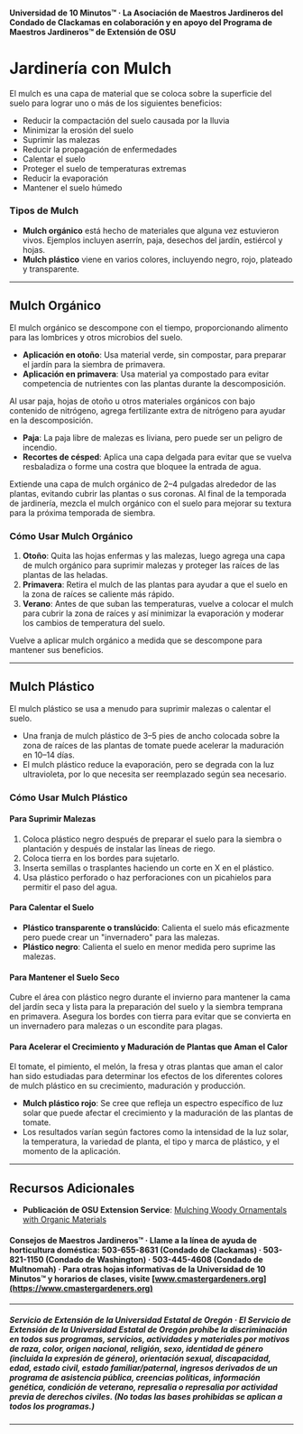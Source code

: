 #### Universidad de 10 Minutos™ · La Asociación de Maestros Jardineros del Condado de Clackamas en colaboración y en apoyo del Programa de Maestros Jardineros™ de Extensión de OSU

# Jardinería con Mulch

El mulch es una capa de material que se coloca sobre la superficie del suelo para lograr uno o más de los siguientes beneficios:

- Reducir la compactación del suelo causada por la lluvia
- Minimizar la erosión del suelo
- Suprimir las malezas
- Reducir la propagación de enfermedades
- Calentar el suelo
- Proteger el suelo de temperaturas extremas
- Reducir la evaporación
- Mantener el suelo húmedo

### Tipos de Mulch

- **Mulch orgánico** está hecho de materiales que alguna vez estuvieron vivos. Ejemplos incluyen aserrín, paja, desechos del jardín, estiércol y hojas.
- **Mulch plástico** viene en varios colores, incluyendo negro, rojo, plateado y transparente.

---

## Mulch Orgánico

El mulch orgánico se descompone con el tiempo, proporcionando alimento para las lombrices y otros microbios del suelo.

- **Aplicación en otoño**: Usa material verde, sin compostar, para preparar el jardín para la siembra de primavera.
- **Aplicación en primavera**: Usa material ya compostado para evitar competencia de nutrientes con las plantas durante la descomposición.

Al usar paja, hojas de otoño u otros materiales orgánicos con bajo contenido de nitrógeno, agrega fertilizante extra de nitrógeno para ayudar en la descomposición.

- **Paja**: La paja libre de malezas es liviana, pero puede ser un peligro de incendio.
- **Recortes de césped**: Aplica una capa delgada para evitar que se vuelva resbaladiza o forme una costra que bloquee la entrada de agua.

Extiende una capa de mulch orgánico de 2–4 pulgadas alrededor de las plantas, evitando cubrir las plantas o sus coronas. Al final de la temporada de jardinería, mezcla el mulch orgánico con el suelo para mejorar su textura para la próxima temporada de siembra.

### Cómo Usar Mulch Orgánico

1. **Otoño**: Quita las hojas enfermas y las malezas, luego agrega una capa de mulch orgánico para suprimir malezas y proteger las raíces de las plantas de las heladas.
2. **Primavera**: Retira el mulch de las plantas para ayudar a que el suelo en la zona de raíces se caliente más rápido.
3. **Verano**: Antes de que suban las temperaturas, vuelve a colocar el mulch para cubrir la zona de raíces y así minimizar la evaporación y moderar los cambios de temperatura del suelo.

Vuelve a aplicar mulch orgánico a medida que se descompone para mantener sus beneficios.

---

## Mulch Plástico

El mulch plástico se usa a menudo para suprimir malezas o calentar el suelo.

- Una franja de mulch plástico de 3–5 pies de ancho colocada sobre la zona de raíces de las plantas de tomate puede acelerar la maduración en 10–14 días.
- El mulch plástico reduce la evaporación, pero se degrada con la luz ultravioleta, por lo que necesita ser reemplazado según sea necesario.

### Cómo Usar Mulch Plástico

#### Para Suprimir Malezas

1. Coloca plástico negro después de preparar el suelo para la siembra o plantación y después de instalar las líneas de riego.
2. Coloca tierra en los bordes para sujetarlo.
3. Inserta semillas o trasplantes haciendo un corte en X en el plástico.
4. Usa plástico perforado o haz perforaciones con un picahielos para permitir el paso del agua.

#### Para Calentar el Suelo

- **Plástico transparente o translúcido**: Calienta el suelo más eficazmente pero puede crear un "invernadero" para las malezas.
- **Plástico negro**: Calienta el suelo en menor medida pero suprime las malezas.

#### Para Mantener el Suelo Seco

Cubre el área con plástico negro durante el invierno para mantener la cama del jardín seca y lista para la preparación del suelo y la siembra temprana en primavera. Asegura los bordes con tierra para evitar que se convierta en un invernadero para malezas o un escondite para plagas.

#### Para Acelerar el Crecimiento y Maduración de Plantas que Aman el Calor

El tomate, el pimiento, el melón, la fresa y otras plantas que aman el calor han sido estudiadas para determinar los efectos de los diferentes colores de mulch plástico en su crecimiento, maduración y producción.

- **Mulch plástico rojo**: Se cree que refleja un espectro específico de luz solar que puede afectar el crecimiento y la maduración de las plantas de tomate.
- Los resultados varían según factores como la intensidad de la luz solar, la temperatura, la variedad de planta, el tipo y marca de plástico, y el momento de la aplicación.

---

## Recursos Adicionales

- **Publicación de OSU Extension Service**: [Mulching Woody Ornamentals with Organic Materials](https://catalog.extension.oregonstate.edu/ec1629)

#### Consejos de Maestros Jardineros™ · Llame a la línea de ayuda de horticultura doméstica: 503-655-8631 (Condado de Clackamas) · 503-821-1150 (Condado de Washington) · 503-445-4608 (Condado de Multnomah) · Para otras hojas informativas de la Universidad de 10 Minutos™ y horarios de clases, visite [www.cmastergardeners.org](https://www.cmastergardeners.org)

---

##### Servicio de Extensión de la Universidad Estatal de Oregón · El Servicio de Extensión de la Universidad Estatal de Oregón prohíbe la discriminación en todos sus programas, servicios, actividades y materiales por motivos de raza, color, origen nacional, religión, sexo, identidad de género (incluida la expresión de género), orientación sexual, discapacidad, edad, estado civil, estado familiar/paternal, ingresos derivados de un programa de asistencia pública, creencias políticas, información genética, condición de veterano, represalia o represalia por actividad previa de derechos civiles. (No todas las bases prohibidas se aplican a todos los programas.)
---